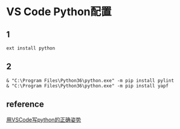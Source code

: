 # VS Code Python配置

## 1

```shell
ext install python
```

## 2

```shell
& "C:\Program Files\Python36\python.exe" -m pip install pylint
& "C:\Program Files\Python36\python.exe" -m pip install yapf
```

## reference

[用VSCode写python的正确姿势](https://www.cnblogs.com/bloglkl/archive/2016/08/23/5797805.html)